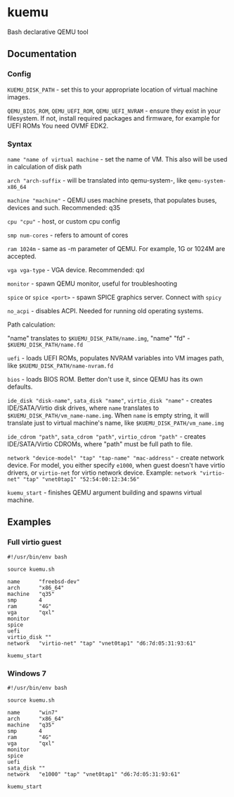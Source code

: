 # kuemu

Bash declarative QEMU tool

## Documentation

### Config
```KUEMU_DISK_PATH``` - set this to your appropriate location of virtual machine images.

```QEMU_BIOS_ROM```, ```QEMU_UEFI_ROM```, ```QEMU_UEFI_NVRAM``` - ensure they exist in your filesystem. If not, install required packages and firmware, for example for UEFI ROMs You need OVMF EDK2.

### Syntax

```name "name of virtual machine``` - set the name of VM. This also will be used in calculation of disk path

```arch "arch-suffix``` - will be translated into qemu-system-<arch>, like ```qemu-system-x86_64```

```machine "machine"``` - QEMU uses machine presets, that populates buses, devices and such. Recommended: q35

```cpu "cpu"``` - host, or custom cpu config

```smp num-cores``` - refers to amount of cores

```ram 1024m``` - same as -m parameter of QEMU. For example, 1G or 1024M are accepted.

```vga vga-type``` - VGA device. Recommended: qxl

```monitor``` - spawn QEMU monitor, useful for troubleshooting

```spice``` or ```spice <port>``` - spawn SPICE graphics server. Connect with ```spicy```

```no_acpi``` - disables ACPI. Needed for running old operating systems.

Path calculation:

"name" translates to ```$KUEMU_DISK_PATH/name.img```, "name" "fd" - ```$KUEMU_DISK_PATH/name.fd```

```uefi``` - loads UEFI ROMs, populates NVRAM variables into VM images path, like ```$KUEMU_DISK_PATH/name-nvram.fd```

```bios``` - loads BIOS ROM. Better don't use it, since QEMU has its own defaults.

```ide_disk "disk-name"```, ```sata_disk "name"```, ```virtio_disk "name"``` - creates IDE/SATA/Virtio disk drives, where ```name``` translates to ```$KUEMU_DISK_PATH/vm_name-name.img```. When ```name``` is empty string, it will translate just to virtual machine's name, like ```$KUEMU_DISK_PATH/vm_name.img```

```ide_cdrom "path"```, ```sata_cdrom "path"```, ```virtio_cdrom "path"``` - creates IDE/SATA/Virtio CDROMs, where "path" must be full path to file.

```network "device-model" "tap" "tap-name" "mac-address"``` - create network device. For model, you either specify ```e1000```, when guest doesn't have virtio drivers, or ```virtio-net``` for virtio network device. Example: ```network "virtio-net" "tap" "vnet0tap1" "52:54:00:12:34:56"```

```kuemu_start``` - finishes QEMU argument building and spawns virtual machine.

## Examples

### Full virtio guest
```
#!/usr/bin/env bash

source kuemu.sh

name      "freebsd-dev"
arch      "x86_64"
machine   "q35"
smp       4
ram       "4G"
vga       "qxl"
monitor
spice
uefi
virtio_disk ""
network   "virtio-net" "tap" "vnet0tap1" "d6:7d:05:31:93:61"

kuemu_start
```


### Windows 7
```
#!/usr/bin/env bash

source kuemu.sh

name      "win7"
arch      "x86_64"
machine   "q35"
smp       4
ram       "4G"
vga       "qxl"
monitor
spice
uefi
sata_disk ""
network   "e1000" "tap" "vnet0tap1" "d6:7d:05:31:93:61"

kuemu_start
```